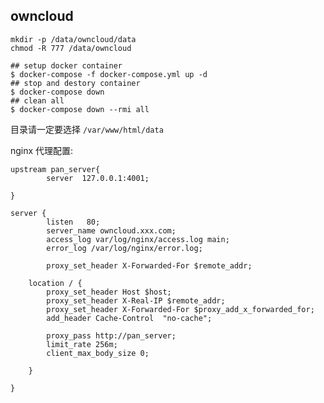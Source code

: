 owncloud
----
````
mkdir -p /data/owncloud/data
chmod -R 777 /data/owncloud

## setup docker container
$ docker-compose -f docker-compose.yml up -d
## stop and destory container
$ docker-compose down
## clean all
$ docker-compose down --rmi all
````

目录请一定要选择 `/var/www/html/data`

nginx 代理配置:

    upstream pan_server{
            server  127.0.0.1:4001;
    
    }
    
    server {
            listen   80;
            server_name owncloud.xxx.com;
            access_log var/log/nginx/access.log main;
            error_log /var/log/nginx/error.log;
    
            proxy_set_header X-Forwarded-For $remote_addr;
    
        location / {
            proxy_set_header Host $host;
            proxy_set_header X-Real-IP $remote_addr;
            proxy_set_header X-Forwarded-For $proxy_add_x_forwarded_for;
            add_header Cache-Control  "no-cache";
        
            proxy_pass http://pan_server;
            limit_rate 256m;
            client_max_body_size 0;
                
        }
    
    }
